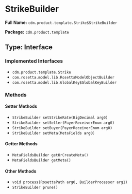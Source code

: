# StrikeBuilder

**Full Name:** `cdm.product.template.Strike$StrikeBuilder`

**Package:** `cdm.product.template`

## Type: Interface

### Implemented Interfaces

- `cdm.product.template.Strike`
- `com.rosetta.model.lib.RosettaModelObjectBuilder`
- `com.rosetta.model.lib.GlobalKey$GlobalKeyBuilder`

### Methods

#### Setter Methods

- `StrikeBuilder setStrikeRate(BigDecimal arg0)`
- `StrikeBuilder setSeller(PayerReceiverEnum arg0)`
- `StrikeBuilder setBuyer(PayerReceiverEnum arg0)`
- `StrikeBuilder setMeta(MetaFields arg0)`

#### Getter Methods

- `MetaFieldsBuilder getOrCreateMeta()`
- `MetaFieldsBuilder getMeta()`

#### Other Methods

- `void process(RosettaPath arg0, BuilderProcessor arg1)`
- `StrikeBuilder prune()`

